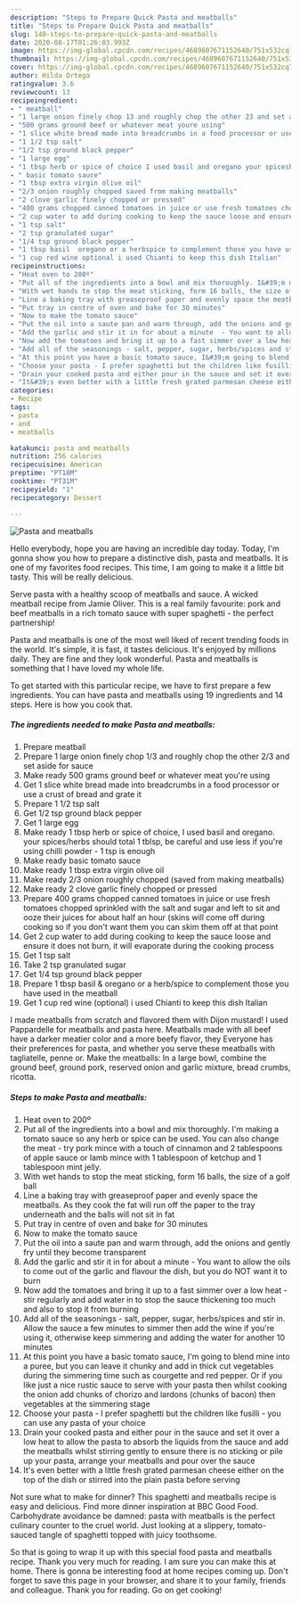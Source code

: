 ```yaml
---
description: "Steps to Prepare Quick Pasta and meatballs"
title: "Steps to Prepare Quick Pasta and meatballs"
slug: 140-steps-to-prepare-quick-pasta-and-meatballs
date: 2020-08-17T01:26:03.993Z
image: https://img-global.cpcdn.com/recipes/4689607671152640/751x532cq70/pasta-and-meatballs-recipe-main-photo.jpg
thumbnail: https://img-global.cpcdn.com/recipes/4689607671152640/751x532cq70/pasta-and-meatballs-recipe-main-photo.jpg
cover: https://img-global.cpcdn.com/recipes/4689607671152640/751x532cq70/pasta-and-meatballs-recipe-main-photo.jpg
author: Hilda Ortega
ratingvalue: 3.6
reviewcount: 13
recipeingredient:
- " meatball"
- "1 large onion finely chop 13 and roughly chop the other 23 and set aside for sauce"
- "500 grams ground beef or whatever meat youre using"
- "1 slice white bread made into breadcrumbs in a food processor or use a crust of bread and grate it"
- "1 1/2 tsp salt"
- "1/2 tsp ground black pepper"
- "1 large egg"
- "1 tbsp herb or spice of choice I used basil and oregano your spicesherbs should total 1 tblsp be careful and use less if youre using chilli powder  1 tsp is enough"
- " basic tomato sauce"
- "1 tbsp extra virgin olive oil"
- "2/3 onion roughly chopped saved from making meatballs"
- "2 clove garlic finely chopped or pressed"
- "400 grams chopped canned tomatoes in juice or use fresh tomatoes chopped sprinkled with the salt and sugar and left to sit and ooze their juices for about half an hour skins will come off during cooking so if you dont want them you can skim them off at that point"
- "2 cup water to add during cooking to keep the sauce loose and ensure it does not burn it will evaporate during the cooking process"
- "1 tsp salt"
- "2 tsp granulated sugar"
- "1/4 tsp ground black pepper"
- "1 tbsp basil  oregano or a herbspice to complement those you have used in the meatball"
- "1 cup red wine optional i used Chianti to keep this dish Italian"
recipeinstructions:
- "Heat oven to 200º"
- "Put all of the ingredients into a bowl and mix thoroughly. I&#39;m making a tomato sauce so any herb or spice can be used. You can also change the meat - try pork mince with a touch of cinnamon and 2 tablespoons of apple sauce or lamb mince with 1 tablespoon of ketchup and 1 tablespoon mint jelly."
- "With wet hands to stop the meat sticking, form 16 balls, the size of a golf ball"
- "Line a baking tray with greaseproof paper and evenly space the meatballs. As they cook the fat will run off the paper to the tray underneath and the balls will not sit in fat"
- "Put tray in centre of oven and bake for 30 minutes"
- "Now to make the tomato sauce"
- "Put the oil into a saute pan and warm through, add the onions and gently fry until they become transparent"
- "Add the garlic and stir it in for about a minute  - You want to allow the oils to come out of the garlic and flavour the dish, but you do NOT want it to burn"
- "Now add the tomatoes and bring it up to a fast simmer over a low heat - stir regularly and add water in to stop the sauce thickening too much and also to stop it from burning"
- "Add all of the seasonings - salt, pepper, sugar, herbs/spices and stir in. Allow the sauce a few minutes to simmer then add the wine if you&#39;re using it, otherwise keep simmering and adding the water for another 10 minutes"
- "At this point you have a basic tomato sauce, I&#39;m going to blend mine into a puree, but you can leave it chunky and add in thick cut vegetables during the simmering time such as courgette and red pepper. Or if you like just a nice rustic sauce to serve with your pasta then whilst cooking the onion add chunks of chorizo and lardons (chunks of bacon) then vegetables at the simmering stage"
- "Choose your pasta - I prefer spaghetti but the children like fusilli - you can use any pasta of your choice"
- "Drain your cooked pasta and either pour in the sauce and set it over a low heat to allow the pasta to absorb the liquids from the sauce and add the meatballs whilst stirring gently to ensure there is no sticking  or pile up your pasta, arrange your meatballs and pour over the sauce"
- "It&#39;s even better with a little fresh grated parmesan cheese either on the top of the dish or stirred into the plain pasta before serving"
categories:
- Recipe
tags:
- pasta
- and
- meatballs

katakunci: pasta and meatballs 
nutrition: 256 calories
recipecuisine: American
preptime: "PT18M"
cooktime: "PT31M"
recipeyield: "1"
recipecategory: Dessert

---
```



![Pasta and meatballs](https://img-global.cpcdn.com/recipes/4689607671152640/751x532cq70/pasta-and-meatballs-recipe-main-photo.jpg)

Hello everybody, hope you are having an incredible day today. Today, I'm gonna show you how to prepare a distinctive dish, pasta and meatballs. It is one of my favorites food recipes. This time, I am going to make it a little bit tasty. This will be really delicious.

Serve pasta with a healthy scoop of meatballs and sauce. A wicked meatball recipe from Jamie Oliver. This is a real family favourite: pork and beef meatballs in a rich tomato sauce with super spaghetti - the perfect partnership!

Pasta and meatballs is one of the most well liked of recent trending foods in the world. It's simple, it is fast, it tastes delicious. It's enjoyed by millions daily. They are fine and they look wonderful. Pasta and meatballs is something that I have loved my whole life.


To get started with this particular recipe, we have to first prepare a few ingredients. You can have pasta and meatballs using 19 ingredients and 14 steps. Here is how you cook that.

<!--inarticleads1-->

##### The ingredients needed to make Pasta and meatballs:

1. Prepare  meatball
1. Prepare 1 large onion finely chop 1/3 and roughly chop the other 2/3 and set aside for sauce
1. Make ready 500 grams ground beef or whatever meat you&#39;re using
1. Get 1 slice white bread made into breadcrumbs in a food processor or use a crust of bread and grate it
1. Prepare 1 1/2 tsp salt
1. Get 1/2 tsp ground black pepper
1. Get 1 large egg
1. Make ready 1 tbsp herb or spice of choice, I used basil and oregano. your spices/herbs should total 1 tblsp, be careful and use less if you&#39;re using chilli powder - 1 tsp is enough
1. Make ready  basic tomato sauce
1. Make ready 1 tbsp extra virgin olive oil
1. Make ready 2/3 onion roughly chopped (saved from making meatballs)
1. Make ready 2 clove garlic finely chopped or pressed
1. Prepare 400 grams chopped canned tomatoes in juice or use fresh tomatoes chopped sprinkled with the salt and sugar and left to sit and ooze their juices for about half an hour (skins will come off during cooking so if you don&#39;t want them you can skim them off at that point
1. Get 2 cup water to add during cooking to keep the sauce loose and ensure it does not burn, it will evaporate during the cooking process
1. Get 1 tsp salt
1. Take 2 tsp granulated sugar
1. Get 1/4 tsp ground black pepper
1. Prepare 1 tbsp basil &amp; oregano or a herb/spice to complement those you have used in the meatball
1. Get 1 cup red wine (optional) i used Chianti to keep this dish Italian


I made meatballs from scratch and flavored them with Dijon mustard! I used Pappardelle for meatballs and pasta here. Meatballs made with all beef have a darker meatier color and a more beefy flavor, they Everyone has their preferences for pasta, and whether you serve these meatballs with tagliatelle, penne or. Make the meatballs: In a large bowl, combine the ground beef, ground pork, reserved onion and garlic mixture, bread crumbs, ricotta. 

<!--inarticleads2-->

##### Steps to make Pasta and meatballs:

1. Heat oven to 200º
1. Put all of the ingredients into a bowl and mix thoroughly. I&#39;m making a tomato sauce so any herb or spice can be used. You can also change the meat - try pork mince with a touch of cinnamon and 2 tablespoons of apple sauce or lamb mince with 1 tablespoon of ketchup and 1 tablespoon mint jelly.
1. With wet hands to stop the meat sticking, form 16 balls, the size of a golf ball
1. Line a baking tray with greaseproof paper and evenly space the meatballs. As they cook the fat will run off the paper to the tray underneath and the balls will not sit in fat
1. Put tray in centre of oven and bake for 30 minutes
1. Now to make the tomato sauce
1. Put the oil into a saute pan and warm through, add the onions and gently fry until they become transparent
1. Add the garlic and stir it in for about a minute  - You want to allow the oils to come out of the garlic and flavour the dish, but you do NOT want it to burn
1. Now add the tomatoes and bring it up to a fast simmer over a low heat - stir regularly and add water in to stop the sauce thickening too much and also to stop it from burning
1. Add all of the seasonings - salt, pepper, sugar, herbs/spices and stir in. Allow the sauce a few minutes to simmer then add the wine if you&#39;re using it, otherwise keep simmering and adding the water for another 10 minutes
1. At this point you have a basic tomato sauce, I&#39;m going to blend mine into a puree, but you can leave it chunky and add in thick cut vegetables during the simmering time such as courgette and red pepper. Or if you like just a nice rustic sauce to serve with your pasta then whilst cooking the onion add chunks of chorizo and lardons (chunks of bacon) then vegetables at the simmering stage
1. Choose your pasta - I prefer spaghetti but the children like fusilli - you can use any pasta of your choice
1. Drain your cooked pasta and either pour in the sauce and set it over a low heat to allow the pasta to absorb the liquids from the sauce and add the meatballs whilst stirring gently to ensure there is no sticking  or pile up your pasta, arrange your meatballs and pour over the sauce
1. It&#39;s even better with a little fresh grated parmesan cheese either on the top of the dish or stirred into the plain pasta before serving


Not sure what to make for dinner? This spaghetti and meatballs recipe is easy and delicious. Find more dinner inspiration at BBC Good Food. Carbohydrate avoidance be damned: pasta with meatballs is the perfect culinary counter to the cruel world. Just looking at a slippery, tomato-sauced tangle of spaghetti topped with juicy toothsome. 

So that is going to wrap it up with this special food pasta and meatballs recipe. Thank you very much for reading. I am sure you can make this at home. There is gonna be interesting food at home recipes coming up. Don't forget to save this page in your browser, and share it to your family, friends and colleague. Thank you for reading. Go on get cooking!
